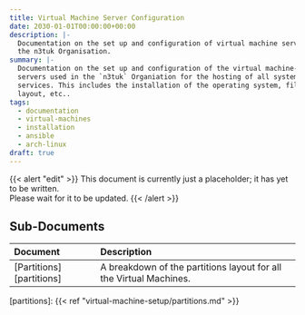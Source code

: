 ```yaml
---
title: Virtual Machine Server Configuration
date: 2030-01-01T00:00:00+00:00
description: |-
  Documentation on the set up and configuration of virtual machine servers in
  the n3tuk Organisation.
summary: |-
  Documentation on the set up and configuration of the virtual machine-based
  servers used in the `n3tuk` Organiation for the hosting of all systems and
  services. This includes the installation of the operating system, filesystem
  layout, etc..
tags:
  - documentation
  - virtual-machines
  - installation
  - ansible
  - arch-linux
draft: true
---
```


{{< alert "edit" >}} This document is currently just a placeholder; it has yet
to be written.<br />Please wait for it to be updated. {{< /alert >}}

## Sub-Documents

| Document                 | Description                                                        |
| :----------------------- | :----------------------------------------------------------------- |
| [Partitions][partitions] | A breakdown of the partitions layout for all the Virtual Machines. |

[partitions]: {{< ref "virtual-machine-setup/partitions.md" >}}
